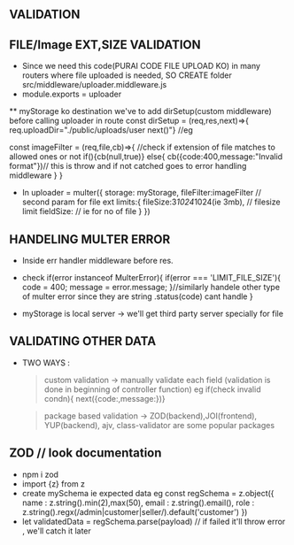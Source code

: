 ## VALIDATION

## FILE/Image EXT,SIZE VALIDATION
- Since we need this code(PURAI CODE FILE UPLOAD KO) in many routers where file uploaded is needed, 
    SO CREATE folder src/middleware/uploader.middleware.js
- module.exports = uploader

** myStorage ko destination we've to add dirSetup(custom middleware) before calling uploader in route
    const dirSetup = (req,res,next)=>{ req.uploadDir="./public/uploads/user next()"} //eg 
    

const imageFilter = (req,file,cb)=>{
    //check if extension of file matches to allowed ones or not
    if(){cb(null,true)}
    else{ 
        cb({code:400,message:"Invalid format"})// this is throw and if not catched goes to error handling middleware
        }
}
- In uploader = multer({
    storage: myStorage,
    fileFilter:imageFilter // second param for file ext
    limits:{
        fileSize:3*1024*1024(ie 3mb), // filesize limit
        fieldSize:     // ie for no of file
    }
})


## HANDELING MULTER ERROR 
- Inside err handler middleware  before res.
- check if(error instanceof MulterError){
    if(error === 'LIMIT_FILE_SIZE'){
        code = 400;
        message = error.message; 
    }//similarly handele other type of multer error since they are string .status(code) cant handle
}



- myStorage is local server -> we'll get third party server specially for file


## VALIDATING OTHER DATA
- TWO WAYS :
    > custom validation  -> manually validate each field (validation is done in beginning of controller function) 
    eg if(check invalid condn){ next({code:,message:})}

    > package based validation -> ZOD(backend),JOI(frontend), YUP(backend), ajv, class-validator  are some popular packages


## ZOD // look documentation
- npm i zod
- import {z} from z
- create mySchema ie expected data 
    eg const regSchema = z.object({
        name : z.string().min(2),max(50),
        email : z.string().email(),
        role : z.string().regx(/admin|customer|seller/).default('customer')
    })
- let validatedData = regSchema.parse(payload) // if failed it'll throw error , we'll catch it later
